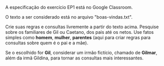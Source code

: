 A especificação do exercício EP1 está no Google Classroom.

O texto a ser considerado está no arquivo "boas-vindas.txt".

Crie suas regras e consultas livremente a partir do texto acima. 
Pesquise sobre os familiares de Gil ou Caetano, dos pais até os netos.
Use fatos simples como **homem**, **mulher**, **parentes** (aqui para criar regras para consultas sobre quem é o pai e a mãe).

Se o escolhido for **Gil**, considerar um irmão fictício, chamado de **Gilmar**,
além da irmã Gildina, para tornar as consultas mais interessantes.

